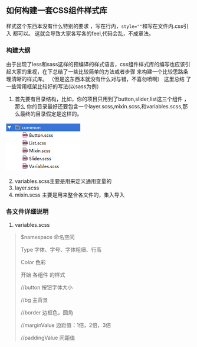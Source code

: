## 如何构建一套CSS组件样式库

样式这个东西本没有什么特别的要求 ，写在行内，`style=""`和写在文件内.css引入 都可以。
这就会导致大家各写各的feel,代码会乱，不成章法。

### 构建大纲
由于出现了less和sass这样的预编译的样式语言，css组件样式库的编写也应该引起大家的重视，在下总结了一些比较简单的方法或者步骤 来构建一个比较思路条理清晰的样式库。
（但是这东西本就没有什么对与错，不喜勿喷啊）
这里总结 了一些常用框架比较好的写法(以sass为例）

1. 首先要有目录结构，比如，你的项目只用到了button,slider,list这三个组件 ，那么 你的目录最好还要包含一个layer.scss,mixin.scss,和variables.scss,那么最终的目录假定是这样的。

![](https://github.com/hevine/FE-solution/raw/master/imgs/008.png)

2. variables.scss主要是用来定义通用变量的
3. layer.scss 
4. mixin.scss 主要是用来整合各文件的，集入导入

### 各文件详细说明

1. variables.scss

> $namespace 命名空间
> 
> Type 字体、字号、字体粗细、行高
> 
> Color 色彩
>
>开始 各组件 的样式
>
>//button 按钮字体大小
>
>//bg 主背景
>
>//border 边框色，圆角
>
>//marginValue 边距值：1倍，2倍，3倍
>
>//paddingValue 间距值
>

